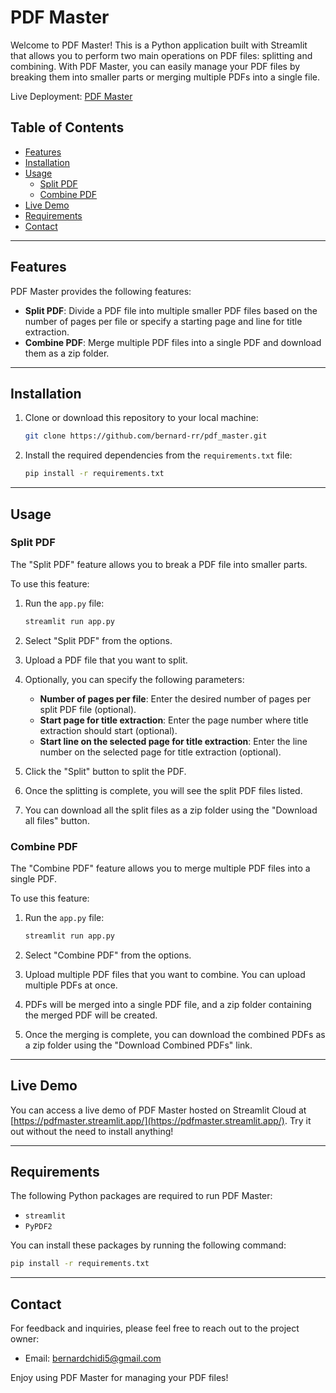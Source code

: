 # PDF Master

Welcome to PDF Master! This is a Python application built with Streamlit that allows you to perform two main operations on PDF files: splitting and combining. With PDF Master, you can easily manage your PDF files by breaking them into smaller parts or merging multiple PDFs into a single file.

Live Deployment: [PDF Master](https://pdfmaster.streamlit.app/)

## Table of Contents

- [Features](#features)
- [Installation](#installation)
- [Usage](#usage)
  - [Split PDF](#split-pdf)
  - [Combine PDF](#combine-pdf)
- [Live Demo](#live-demo)
- [Requirements](#requirements)
- [Contact](#contact)

---

## Features

PDF Master provides the following features:

- **Split PDF**: Divide a PDF file into multiple smaller PDF files based on the number of pages per file or specify a starting page and line for title extraction.
- **Combine PDF**: Merge multiple PDF files into a single PDF and download them as a zip folder.

---

## Installation

1. Clone or download this repository to your local machine:

   ```bash
   git clone https://github.com/bernard-rr/pdf_master.git
   ```

1. Install the required dependencies from the `requirements.txt` file:

   ```bash
   pip install -r requirements.txt
   ```

---

## Usage

### Split PDF

The "Split PDF" feature allows you to break a PDF file into smaller parts.

To use this feature:

1. Run the `app.py` file:

   ```bash
   streamlit run app.py
   ```

2. Select "Split PDF" from the options.

3. Upload a PDF file that you want to split.

4. Optionally, you can specify the following parameters:
   - **Number of pages per file**: Enter the desired number of pages per split PDF file (optional).
   - **Start page for title extraction**: Enter the page number where title extraction should start (optional).
   - **Start line on the selected page for title extraction**: Enter the line number on the selected page for title extraction (optional).

5. Click the "Split" button to split the PDF.

6. Once the splitting is complete, you will see the split PDF files listed.

7. You can download all the split files as a zip folder using the "Download all files" button.

### Combine PDF

The "Combine PDF" feature allows you to merge multiple PDF files into a single PDF.

To use this feature:

1. Run the `app.py` file:

   ```bash
   streamlit run app.py
   ```

2. Select "Combine PDF" from the options.

3. Upload multiple PDF files that you want to combine. You can upload multiple PDFs at once.

4. PDFs will be merged into a single PDF file, and a zip folder containing the merged PDF will be created.

5. Once the merging is complete, you can download the combined PDFs as a zip folder using the "Download Combined PDFs" link.

---

## Live Demo

You can access a live demo of PDF Master hosted on Streamlit Cloud at [https://pdfmaster.streamlit.app/](https://pdfmaster.streamlit.app/). Try it out without the need to install anything!

---

## Requirements

The following Python packages are required to run PDF Master:

- `streamlit`
- `PyPDF2`

You can install these packages by running the following command:

```bash
pip install -r requirements.txt
```

---

## Contact

For feedback and inquiries, please feel free to reach out to the project owner:

- Email: [bernardchidi5@gmail.com](mailto:bernardchidi5@gmail.com?subject=Feedback%20on%20PDF%20Master%20App)

Enjoy using PDF Master for managing your PDF files!
